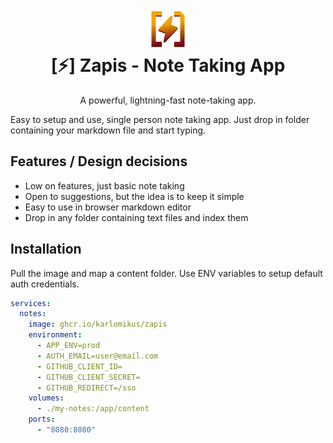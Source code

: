 <h1 align="center">
  <img src="https://github.com/karlomikus/zapis/raw/master/public/favicon.png" width="64" alt="App Logo" />
  <br/>
  [⚡] Zapis - Note Taking App
</h1>

<p align="center">A powerful, lightning-fast note-taking app.</p>

Easy to setup and use, single person note taking app. Just drop in folder containing your markdown file and start typing.

## Features / Design decisions
- Low on features, just basic note taking
- Open to suggestions, but the idea is to keep it simple
- Easy to use in browser markdown editor
- Drop in any folder containing text files and index them

## Installation

Pull the image and map a content folder. Use ENV variables to setup default auth credentials.

```yaml
services:
  notes:
    image: ghcr.io/karlomikus/zapis
    environment:
      - APP_ENV=prod
      - AUTH_EMAIL=user@email.com
      - GITHUB_CLIENT_ID=
      - GITHUB_CLIENT_SECRET=
      - GITHUB_REDIRECT=/sso
    volumes:
      - ./my-notes:/app/content
    ports:
      - "8080:8080"
```
